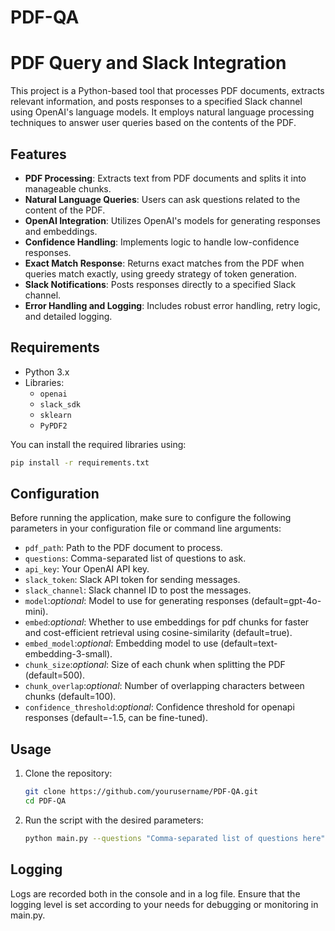 # PDF-QA


# PDF Query and Slack Integration

This project is a Python-based tool that processes PDF documents, extracts relevant information, and posts responses to a specified Slack channel using OpenAI's language models. It employs natural language processing techniques to answer user queries based on the contents of the PDF.

## Features

- **PDF Processing**: Extracts text from PDF documents and splits it into manageable chunks.
- **Natural Language Queries**: Users can ask questions related to the content of the PDF.
- **OpenAI Integration**: Utilizes OpenAI's models for generating responses and embeddings.
- **Confidence Handling**: Implements logic to handle low-confidence responses.
- **Exact Match Response**: Returns exact matches from the PDF when queries match exactly, using greedy strategy of token generation.
- **Slack Notifications**: Posts responses directly to a specified Slack channel.
- **Error Handling and Logging**: Includes robust error handling, retry logic, and detailed logging.

## Requirements

- Python 3.x
- Libraries:
  - `openai`
  - `slack_sdk`
  - `sklearn`
  - `PyPDF2`
  
You can install the required libraries using:

```bash
pip install -r requirements.txt
```

## Configuration

Before running the application, make sure to configure the following parameters in your configuration file or command line arguments:

- `pdf_path`: Path to the PDF document to process.
- `questions`: Comma-separated list of questions to ask.
- `api_key`: Your OpenAI API key.
- `slack_token`: Slack API token for sending messages.
- `slack_channel`: Slack channel ID to post the messages.
- `model`:_optional_: Model to use for generating responses (default=gpt-4o-mini).
- `embed`:_optional_: Whether to use embeddings for pdf chunks for faster and cost-efficient retrieval using cosine-similarity (default=true).
- `embed_model`:_optional_: Embedding model to use (default=text-embedding-3-small).
- `chunk_size`:_optional_: Size of each chunk when splitting the PDF (default=500).
- `chunk_overlap`:_optional_: Number of overlapping characters between chunks (default=100).
- `confidence_threshold`:_optional_: Confidence threshold for openapi responses (default=-1.5, can be fine-tuned).

## Usage

1. Clone the repository:

   ```bash
   git clone https://github.com/yourusername/PDF-QA.git
   cd PDF-QA
   ```

2. Run the script with the desired parameters:

   ```bash
   python main.py --questions "Comma-separated list of questions here" --pdf_path "path/to/pdf"
   ```

## Logging

Logs are recorded both in the console and in a log file. Ensure that the logging level is set according to your needs for debugging or monitoring in main.py.
